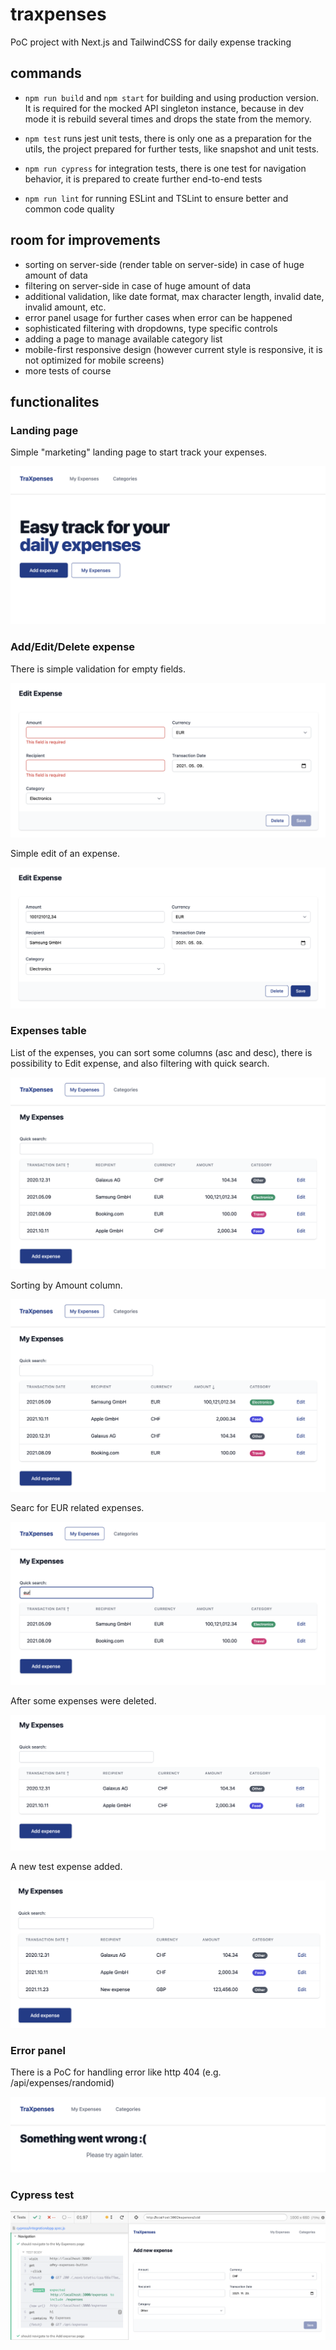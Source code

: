 # traxpenses
PoC project with Next.js and TailwindCSS for daily expense tracking


## commands

- `npm run build` and `npm start` for building and using production version. It is required for the mocked API singleton instance, because in dev mode it is rebuild several times and drops the state from the memory.

- `npm test` runs jest unit tests, there is only one as a preparation for the utils, the project prepared for further tests, like snapshot and unit tests.

- `npm run cypress` for integration tests, there is one test for navigation behavior, it is prepared to create further end-to-end tests

- `npm run lint` for running ESLint and TSLint to ensure better and common code quality

## room for improvements

- sorting on server-side (render table on server-side) in case of huge amount of data
- filtering on server-side in case of huge amount of data
- additional validation, like date format, max character length, invalid date, invalid amount, etc.
- error panel usage for further cases when error can be happened
- sophisticated filtering with dropdowns, type specific controls
- adding a page to manage available category list
- mobile-first responsive design (however current style is responsive, it is not optimized for mobile screens)
- more tests of course

## functionalites

### Landing page
Simple "marketing" landing page to start track your expenses.

![landing page](https://github.com/vartomi/traxpenses/blob/main/wiki/LandingPage.png)


### Add/Edit/Delete expense
There is simple validation for empty fields.

![landing page](https://github.com/vartomi/traxpenses/blob/main/wiki/EmptyFieldValidation.png)

Simple edit of an expense.

![landing page](https://github.com/vartomi/traxpenses/blob/main/wiki/EditExpense.png)

### Expenses table
List of the expenses, you can sort some columns (asc and desc), there is possibility to Edit expense, and also filtering with quick search.

![landing page](https://github.com/vartomi/traxpenses/blob/main/wiki/ExpenseTable.png)

Sorting by Amount column.

![landing page](https://github.com/vartomi/traxpenses/blob/main/wiki/SortDescAmountColumn.png)

Searc for EUR related expenses.

![landing page](https://github.com/vartomi/traxpenses/blob/main/wiki/QuickSearchFiltering.png)

After some expenses were deleted.

![landing page](https://github.com/vartomi/traxpenses/blob/main/wiki/DeleteSomeExpenses.png)

A new test expense added.

![landing page](https://github.com/vartomi/traxpenses/blob/main/wiki/NewExpenseAdded.png)


### Error panel
There is a PoC for handling error like http 404 (e.g. /api/expenses/randomid)

![landing page](https://github.com/vartomi/traxpenses/blob/main/wiki/ErrorPanel.png)

### Cypress test

![landing page](https://github.com/vartomi/traxpenses/blob/main/wiki/CypressTests.png)

